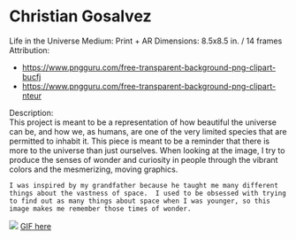 # Christian Gosalvez

Life in the Universe
Medium: Print + AR
Dimensions: 8.5x8.5 in. / 14 frames
Attribution:
- https://www.pngguru.com/free-transparent-background-png-clipart-bucfj
- https://www.pngguru.com/free-transparent-background-png-clipart-nteur

Description: <br>
	This project is meant to be a representation of how beautiful the universe can be, and how we, as humans, are one of the very limited species that are permitted to inhabit it.  This piece is meant to be a reminder that there is more to the universe than just ourselves.  When looking at the image, I try to produce the senses of wonder and curiosity in people through the vibrant colors and the mesmerizing, moving graphics.  <br>
	
	I was inspired by my grandfather because he taught me many different things about the vastness of space.  I used to be obsessed with trying to find out as many things about space when I was younger, so this image makes me remember those times of wonder.
  
  ![](https://i.imgur.com/XQg1oih.png)
  [GIF here](https://media.giphy.com/media/WoXiJbuNvd06qvgQYg/giphy.gif)

